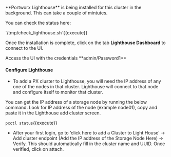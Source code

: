 <p> **Portworx Lighthouse** is being installed for this cluster in the background. This can take a couple of mintutes.</p>

<p> You can check the status here:</p>
`/tmp/check_lighthouse.sh`{{execute}}
<p></p>

Once the installation is complete, click on the tab **Lighthouse Dashboard** to connect to the UI.</p>

<p>Access the UI with the credentials **admin/Password1**</p>

#### Configure Lighthouse
* To add a PX cluster to Lighthouse, you will need the IP address of any one of the nodes in that cluster. Lighthouse will connect to that node and configure itself to monitor that cluster.

 You can get the IP address of a storage node by running the below command. Look for IP address of the node (example node01), copy and paste it in the Lighthouse add cluster screen.

`pxctl status`{{execute}}


* After your first login, go to ‘click here to add a Cluster to Light House’ -> Add cluster endpoint (Add the IP address of the Storage Node Here) -> Verify. This should automatically fill in the cluster name and UUID. Once verified, click on attach.
